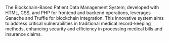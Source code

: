 The Blockchain-Based Patient Data Management System, developed with HTML, CSS, and 
PHP for frontend and backend operations, leverages Ganache and Truffle for blockchain 
integration. This innovative system aims to address critical vulnerabilities in traditional 
medical record-keeping methods, enhancing security and efficiency in processing medical bills 
and insurance claims.

